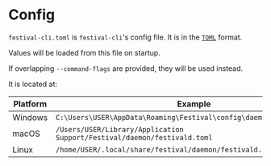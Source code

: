# Config
`festival-cli.toml` is `festival-cli`'s config file. It is in the [`TOML`](https://en.wikipedia.org/wiki/TOML) format.

Values will be loaded from this file on startup.

If overlapping `--command-flags` are provided, they will be used instead.

It is located at:

| Platform | Example                                                                  |
|----------|--------------------------------------------------------------------------|
| Windows  | `C:\Users\USER\AppData\Roaming\Festival\config\daemon\festivald.toml`    |
| macOS    | `/Users/USER/Library/Application Support/Festival/daemon/festivald.toml` |
| Linux    | `/home/USER/.local/share/festival/daemon/festivald.toml`                 |
